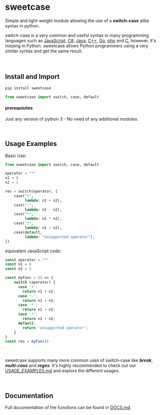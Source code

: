 # sweetcase
Simple and light-weight module allowing the use of a **switch-case** alike syntax in python.

switch-case is a very common and useful syntax in many programming languages such as [JavaScript](https://developer.mozilla.org/en-US/docs/Web/JavaScript/Reference/Statements/switch), [C#](https://docs.microsoft.com/en-us/dotnet/csharp/language-reference/keywords/switch), [Java](https://docs.oracle.com/javase/tutorial/java/nutsandbolts/switch.html), [C++](https://en.cppreference.com/w/cpp/language/switch), [Go](https://tour.golang.org/flowcontrol/9), [php](https://www.php.net/manual/en/control-structures.switch.php) and [C](https://www.programiz.com/c-programming/c-switch-case-statement), however, it's missing in Python.
sweetcase allows Python programmers using a very similar syntax and get the same result. 
<br/><br/><br/>

## Install and Import
```bash
pip install sweetcase
```

```python
from sweetcase import switch, case, default
```

#### prerequisites
Just any version of python 3 - No need of any additional modules. 

<br/>

## Usage Examples
Basic Use:
```python
from sweetcase import switch, case, default

operator = "*"
n1 = 8
n2 = 2

res = switch(operator, [
    case("+",
         lambda: n1 + n2),
    case("-",
         lambda: n1 - n2),
    case("*",
         lambda: n1 * n2),
    case("/",
         lambda: n1 / n2),
    case(default,
         lambda: "unsupported operator"),
])
```

equivalent JavaScript code:
```js
const operator = "*"
const n1 = 8
const n2 = 2

const myFunc = () => {
    switch (operator) {
      case '+':
        return n1 + n2;
      case '-':
        return n1 + n2;
      case '*':
        return n1 + n2;
      case '/':
        return n1 + n2;
      default:
        return 'unsupported operator';   
    }
}
const res = myFunc()
```
<br/>

sweetcase supports many more common uses of switch-case like **_break_**, **_multi-case_** and **_regex_**. It's highly recommended to check out our [USAGE_EXAMPLES.md](https://github.com/niryarden/sweetcase/blob/master/USAGE_EXAMPLES.md) and explore the different usages.

<br/>

## Documentation

Full documentation of the functions can be found in [DOCS.md](https://github.com/niryarden/sweetcase/blob/master/DOCS.md).

